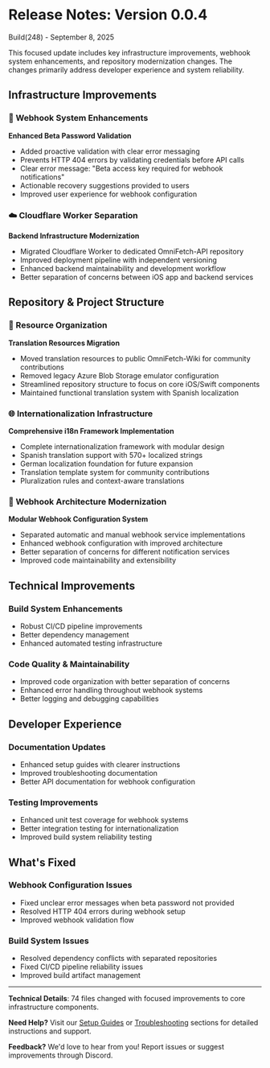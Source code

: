 # Release Notes: Version 0.0.4

Build(248) - September 8, 2025

This focused update includes key infrastructure improvements, webhook system enhancements, and repository modernization changes. The changes primarily address developer experience and system reliability.

## Infrastructure Improvements

### 🔧 Webhook System Enhancements

**Enhanced Beta Password Validation**
- Added proactive validation with clear error messaging
- Prevents HTTP 404 errors by validating credentials before API calls
- Clear error message: "Beta access key required for webhook notifications"
- Actionable recovery suggestions provided to users
- Improved user experience for webhook configuration

### ☁️ Cloudflare Worker Separation

**Backend Infrastructure Modernization**
- Migrated Cloudflare Worker to dedicated OmniFetch-API repository
- Improved deployment pipeline with independent versioning
- Enhanced backend maintainability and development workflow
- Better separation of concerns between iOS app and backend services

## Repository & Project Structure

### 📁 Resource Organization

**Translation Resources Migration**
- Moved translation resources to public OmniFetch-Wiki for community contributions
- Removed legacy Azure Blob Storage emulator configuration
- Streamlined repository structure to focus on core iOS/Swift components
- Maintained functional translation system with Spanish localization

### 🌐 Internationalization Infrastructure

**Comprehensive i18n Framework Implementation**
- Complete internationalization framework with modular design
- Spanish translation support with 570+ localized strings
- German localization foundation for future expansion
- Translation template system for community contributions
- Pluralization rules and context-aware translations

### 🔧 Webhook Architecture Modernization

**Modular Webhook Configuration System**
- Separated automatic and manual webhook service implementations
- Enhanced webhook configuration with improved architecture
- Better separation of concerns for different notification services
- Improved code maintainability and extensibility

## Technical Improvements

### Build System Enhancements
- Robust CI/CD pipeline improvements
- Better dependency management
- Enhanced automated testing infrastructure

### Code Quality & Maintainability
- Improved code organization with better separation of concerns
- Enhanced error handling throughout webhook systems
- Better logging and debugging capabilities

## Developer Experience

### Documentation Updates
- Enhanced setup guides with clearer instructions
- Improved troubleshooting documentation
- Better API documentation for webhook configuration

### Testing Improvements
- Enhanced unit test coverage for webhook systems
- Better integration testing for internationalization
- Improved build system reliability testing

## What's Fixed

### Webhook Configuration Issues
- Fixed unclear error messages when beta password not provided
- Resolved HTTP 404 errors during webhook setup
- Improved webhook validation flow

### Build System Issues
- Resolved dependency conflicts with separated repositories
- Fixed CI/CD pipeline reliability issues
- Improved build artifact management

---

**Technical Details**: 74 files changed with focused improvements to core infrastructure components.

**Need Help?** Visit our [Setup Guides](../setup/) or [Troubleshooting](../troubleshooting/) sections for detailed instructions and support.

**Feedback?** We'd love to hear from you! Report issues or suggest improvements through Discord.